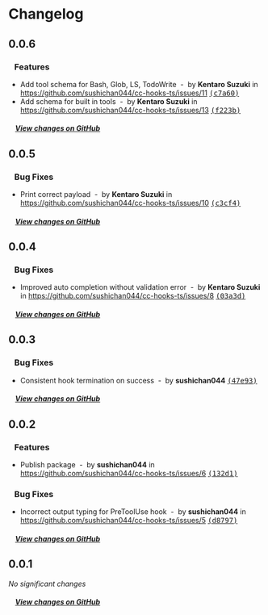 # Changelog

## 0.0.6

### &nbsp;&nbsp;&nbsp;Features

- Add tool schema for Bash, Glob, LS, TodoWrite &nbsp;-&nbsp; by **Kentaro Suzuki** in https://github.com/sushichan044/cc-hooks-ts/issues/11 [<samp>(c7a60)</samp>](https://github.com/sushichan044/cc-hooks-ts/commit/c7a60ca)
- Add schema for built in tools &nbsp;-&nbsp; by **Kentaro Suzuki** in https://github.com/sushichan044/cc-hooks-ts/issues/13 [<samp>(f223b)</samp>](https://github.com/sushichan044/cc-hooks-ts/commit/f223b87)

##### &nbsp;&nbsp;&nbsp;&nbsp;[View changes on GitHub](https://github.com/sushichan044/cc-hooks-ts/compare/0.0.5...0.0.6)

## 0.0.5

### &nbsp;&nbsp;&nbsp;Bug Fixes

- Print correct payload &nbsp;-&nbsp; by **Kentaro Suzuki** in https://github.com/sushichan044/cc-hooks-ts/issues/10 [<samp>(c3cf4)</samp>](https://github.com/sushichan044/cc-hooks-ts/commit/c3cf4ae)

##### &nbsp;&nbsp;&nbsp;&nbsp;[View changes on GitHub](https://github.com/sushichan044/cc-hooks-ts/compare/0.0.4...0.0.5)

## 0.0.4

### &nbsp;&nbsp;&nbsp;Bug Fixes

- Improved auto completion without validation error &nbsp;-&nbsp; by **Kentaro Suzuki** in https://github.com/sushichan044/cc-hooks-ts/issues/8 [<samp>(03a3d)</samp>](https://github.com/sushichan044/cc-hooks-ts/commit/03a3d56)

##### &nbsp;&nbsp;&nbsp;&nbsp;[View changes on GitHub](https://github.com/sushichan044/cc-hooks-ts/compare/0.0.3...0.0.4)

## 0.0.3

### &nbsp;&nbsp;&nbsp;Bug Fixes

- Consistent hook termination on success &nbsp;-&nbsp; by **sushichan044** [<samp>(47e93)</samp>](https://github.com/sushichan044/cc-hooks-ts/commit/47e9344)

##### &nbsp;&nbsp;&nbsp;&nbsp;[View changes on GitHub](https://github.com/sushichan044/cc-hooks-ts/compare/0.0.2...0.0.3)

## 0.0.2

### &nbsp;&nbsp;&nbsp;Features

- Publish package &nbsp;-&nbsp; by **sushichan044** in https://github.com/sushichan044/cc-hooks-ts/issues/6 [<samp>(132d1)</samp>](https://github.com/sushichan044/cc-hooks-ts/commit/132d114)

### &nbsp;&nbsp;&nbsp;Bug Fixes

- Incorrect output typing for PreToolUse hook &nbsp;-&nbsp; by **sushichan044** in https://github.com/sushichan044/cc-hooks-ts/issues/5 [<samp>(d8797)</samp>](https://github.com/sushichan044/cc-hooks-ts/commit/d8797e1)

##### &nbsp;&nbsp;&nbsp;&nbsp;[View changes on GitHub](https://github.com/sushichan044/cc-hooks-ts/compare/0.0.1...0.0.2)

## 0.0.1

*No significant changes*

##### &nbsp;&nbsp;&nbsp;&nbsp;[View changes on GitHub](https://github.com/sushichan044/cc-hooks-ts/compare/813f9eaa4856d27657fa7ace7dfd19d05906d036...0.0.1)
